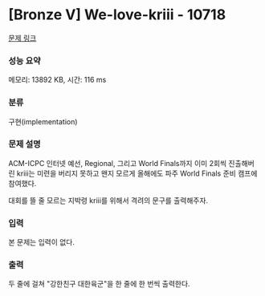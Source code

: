 # [Bronze V] We-love-kriii - 10718 

[문제 링크](https://www.acmicpc.net/problem/10718) 

### 성능 요약

메모리: 13892 KB, 시간: 116 ms

### 분류

구현(implementation)

### 문제 설명

ACM-ICPC 인터넷 예선, Regional, 그리고 World Finals까지 이미 2회씩 진출해버린 kriii는 미련을 버리지 못하고 왠지 모르게 올해에도 파주 World Finals 준비 캠프에 참여했다.

대회를 뜰 줄 모르는 지박령 kriii를 위해서 격려의 문구를 출력해주자.
### 입력 

 본 문제는 입력이 없다.
### 출력 

 두 줄에 걸쳐 "강한친구 대한육군"을 한 줄에 한 번씩 출력한다.


